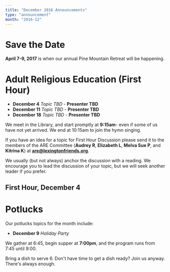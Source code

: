```yaml
---
title: "December 2016 Announcements"
type: "announcement"
month: "2016-12"
---
```


# Save the Date

**April 7-9, 2017** is when our annual Pine Mountain Retreat will be happening.

# Adult Religious Education (First Hour)

* **December 4** *Topic TBD* - **Presenter TBD**
* **December 11** *Topic TBD* - **Presenter TBD**
* **December 18** *Topic TBD* - **Presenter TBD**

We meet in the Library, and start promptly at **9:15am**- even if some of us have
not yet arrived.  We end at 10:15am to join the hymn singing.

If you have an idea for a topic for First Hour Discussion please send it to
the members of the ARE Committee (**Audrey R**, **Elizabeth L**, **Melva
Sue P**, and **Kitrina K**) at **are@lexingtonfriends.org**.

We usually (but not always) anchor the discussion with a reading.  We encourage
you to lead the discussion of your topic, but we will seek another leader if
you prefer.

## First Hour, December 4

# Potlucks

Our potlucks topics for the month include:

* **December 9** *Holiday Party*

We gather at 6:45, begin supper at **7:00pm**, and the program runs from 7:45
until 9:00.

Bring a dish to serve 6. Don't have time to get a dish ready?  Join us anyway.
There's always enough.  

